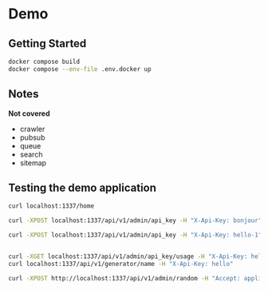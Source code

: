 # Demo

## Getting Started

```bash
docker compose build
docker compose --env-file .env.docker up
```

## Notes

**Not covered**

- crawler
- pubsub
- queue
- search
- sitemap

## Testing the demo application

```bash
curl localhost:1337/home

curl -XPOST localhost:1337/api/v1/admin/api_key -H "X-Api-Key: bonjour" -d '{"client_name":"studiowebux","description":"yeahh","api_key_length":42,"daily_limit":9}' -H "Content-Type: application/json" | jq

curl -XPOST localhost:1337/api/v1/admin/api_key -H "X-Api-Key: hello-1" -d '{"client_name":"studiowebux","description":"yeahh","api_key_length":42,"daily_limit":9}' -H "Content-Type: application/json" | jq


curl -XGET localhost:1337/api/v1/admin/api_key/usage -H "X-Api-Key: hello" | jq
curl localhost:1337/api/v1/generator/name -H "X-Api-Key: hello"

curl -XPOST http://localhost:1337/api/v1/admin/random -H "Accept: application/json" -H "Content-Type: application/json" -d '{"operation":"Integer"}' | jq

```

